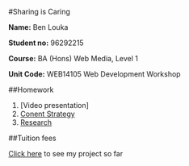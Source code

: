 
#Sharing is Caring


**Name:** Ben Louka

**Student no:** 96292215

**Course:** BA (Hons) Web Media, Level 1

**Unit Code:** WEB14105 Web Development Workshop





##Homework

1. [Video presentation]
2. [Conent Strategy](https://docs.google.com/document/d/1arWWtvSZjCvUAcLgYxU52XFysiPzRclBL-Dg-DPAVEc/edit?usp=sharing)
3. [Research](https://docs.google.com/document/d/1o8hqj_Rui62LTRQzF8YShy9pE_swEznN1GHmFUDBcVQ/edit?usp=sharing)





##Tuition fees

[Click here](http://blouka.github.io/Web14105-Ben-Louka-Formative-) to see my project so far

